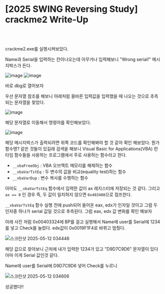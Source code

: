 <!DOCTYPE html>
<html>
<head>
        <link rel="stylesheet" type="text/css" href="sytle.css">
</head>
<body>
        <h1>[2025 SWING Reversing Study] crackme2 Write-Up</h1>
</body>
<br>
<br>
</html>

crackme2.exe를 실행시켜보았다.

Name과 Serial을 입력하는 칸이나오는데 아무거나 입력해보니 "Wrong serial!" 메시지박스가 든다.

![image](https://github.com/user-attachments/assets/5f201d30-606b-43f9-bcd2-c53626feb608)
![image](https://github.com/user-attachments/assets/ab8cb7e7-a499-4d5c-9eb6-fe9438f24f7b)

바로 dbg로 열어보자

우선 문자열 참조를 해보니 아래처럼 올바른 입력값을 입력했을 때 나오는 것으로 추측되는 문자열을 찾았다.

![image](https://github.com/user-attachments/assets/6d686d33-79a5-4181-8abd-ce75c3ed692d)

해당 문자열로 이동해서 명령어를 확인해보았다. 

![image](https://github.com/user-attachments/assets/08aafd08-7114-47f5-ac57-99ed1e4743b7)

해당 메시지박스가 출력되려면 위쪽 코드를 확인해봐야 할 것 같아 확인 해보았다. 
뭔가 함수명? 같은 것들이 있길래 검색을 해보니 Visual Basic for Applications(VBA) 런타임 함수들을 사용하는 프로그램에서 주로 사용하는 함수라고 한다.

- ```__vbaFreeObj``` : VBA 오브젝트 메모리를 해제하는 함수
- ```__vbaVarTstEq``` : 두 변수의 값을 비교(equality test)하는 함수
- ```__vbaVarDup``` : 변수 복사를 수행하는 함수

아마도 ```__vbaVarTstEq``` 함수에서 입력한 값이 ax 레지스터에 저장되는 것 같다.
그리고 ```ax == 0``` 인 경우 즉, 두 값이 일치하지 않으면 ```0x403408```으로 점프한다.

```__vbaVarTstEq``` 함수 실행 전에 push되어 들어온 eax, edx가 인자일 것이고 그럼 두 인자중 하나가 serial 값일 것으로 추측된다.
그럼 eax, edx 값 변화를 확인 해보자 

아래 사진 처럼 0x00403324에 BP를 걸고 실행해서 Name에 user를 Serial에 1234를 넣고 Check를 눌렀다.
edx값이 0x0019F1F4로 바뀌고 멈췄다. 

![스크린샷 2025-05-12 034446](https://github.com/user-attachments/assets/06f91612-f622-42a2-bc35-34b07f14377d)

해당 값으로 찾아보니 근처에 내가 입력한 1234가 있고 "D9D7C9D6" 문자열이 있다 아마 이게 Serial 값인것 같다.

Name에 user를 Serial에 D9D7C9D6 넣어 Check를 누르니 

![스크린샷 2025-05-12 034606](https://github.com/user-attachments/assets/62eb81af-f293-42d6-873c-62c328f47ee3)

성공했다!!
